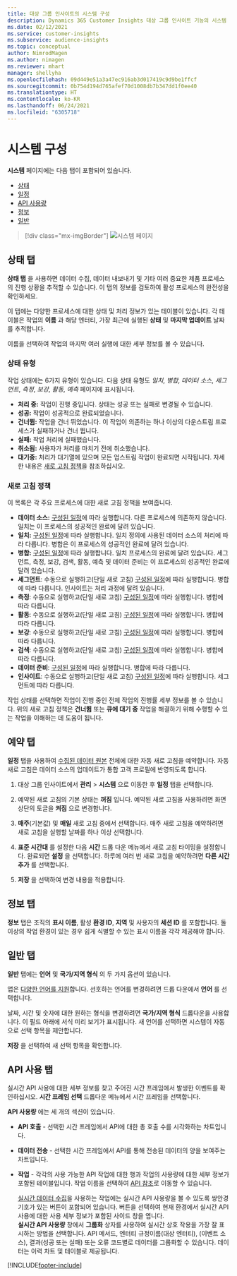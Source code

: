 ```yaml
---
title: 대상 그룹 인사이트의 시스템 구성
description: Dynamics 365 Customer Insights 대상 그룹 인사이트 기능의 시스템 설정에 대해 알아봅니다.
ms.date: 02/12/2021
ms.service: customer-insights
ms.subservice: audience-insights
ms.topic: conceptual
author: NimrodMagen
ms.author: nimagen
ms.reviewer: mhart
manager: shellyha
ms.openlocfilehash: 09d449e51a3a47ec916ab3d017419c9d9be1ffcf
ms.sourcegitcommit: 0b754d194d765afef70d1008db7b347dd1f0ee40
ms.translationtype: HT
ms.contentlocale: ko-KR
ms.lasthandoff: 06/24/2021
ms.locfileid: "6305718"
---
```

# <a name="system-configuration"></a>시스템 구성

**시스템** 페이지에는 다음 탭이 포함되어 있습니다.
- [상태](#status-tab)
- [일정](#schedule-tab)
- [API 사용량](#api-usage-tab)
- [정보](#about-tab)
- [일반](#general-tab)

> [!div class="mx-imgBorder"]
> ![시스템 페이지](media/system-tabs.png "시스템 페이지")

## <a name="status-tab"></a>상태 탭

**상태 탭** 을 사용하면 데이터 수집, 데이터 내보내기 및 기타 여러 중요한 제품 프로세스의 진행 상황을 추적할 수 있습니다. 이 탭의 정보를 검토하여 활성 프로세스의 완전성을 확인하세요.

이 탭에는 다양한 프로세스에 대한 상태 및 처리 정보가 있는 테이블이 있습니다. 각 테이블은 작업의 **이름** 과 해당 엔터티, 가장 최근에 실행된 **상태** 및 **마지막 업데이트** 날짜를 추적합니다.

이름을 선택하여 작업의 마지막 여러 실행에 대한 세부 정보를 볼 수 있습니다.

### <a name="status-types"></a>상태 유형

작업 상태에는 6가지 유형이 있습니다. 다음 상태 유형도 *일치*, *병합*, *데이터 소스*, *세그먼트*, *측정*, *보강*, *활동*, *예측* 페이지에 표시됩니다.

- **처리 중:** 작업이 진행 중입니다. 상태는 성공 또는 실패로 변경될 수 있습니다.
- **성공:** 작업이 성공적으로 완료되었습니다.
- **건너뜀:** 작업을 건너 뛰었습니다. 이 작업이 의존하는 하나 이상의 다운스트림 프로세스가 실패하거나 건너 뜁니다.
- **실패:** 작업 처리에 실패했습니다.
- **취소됨:** 사용자가 처리를 마치기 전에 취소했습니다.
- **대기중:** 처리가 대기열에 있으며 모든 업스트림 작업이 완료되면 시작됩니다. 자세한 내용은 [새로 고침 정책](#refresh-policies)을 참조하십시오.

### <a name="refresh-policies"></a>새로 고침 정책

이 목록은 각 주요 프로세스에 대한 새로 고침 정책을 보여줍니다.

- **데이터 소스:** [구성된 일정](#schedule-tab)에 따라 실행합니다. 다른 프로세스에 의존하지 않습니다. 일치는 이 프로세스의 성공적인 완료에 달려 있습니다.
- **일치:** [구성된 일정](#schedule-tab)에 따라 실행합니다. 일치 정의에 사용된 데이터 소스의 처리에 따라 다릅니다. 병합은 이 프로세스의 성공적인 완료에 달려 있습니다.
- **병합:** [구성된 일정](#schedule-tab)에 따라 실행합니다. 일치 프로세스의 완료에 달려 있습니다. 세그먼트, 측정, 보강, 검색, 활동, 예측 및 데이터 준비는 이 프로세스의 성공적인 완료에 달려 있습니다.
- **세그먼트**: 수동으로 실행하고(단일 새로 고침) [구성된 일정](#schedule-tab)에 따라 실행합니다. 병합에 따라 다릅니다. 인사이트는 처리 과정에 달려 있습니다.
- **측정**: 수동으로 실행하고(단일 새로 고침) [구성된 일정](#schedule-tab)에 따라 실행합니다. 병합에 따라 다릅니다.
- **활동**: 수동으로 실행하고(단일 새로 고침) [구성된 일정](#schedule-tab)에 따라 실행합니다. 병합에 따라 다릅니다.
- **보강**: 수동으로 실행하고(단일 새로 고침) [구성된 일정](#schedule-tab)에 따라 실행합니다. 병합에 따라 다릅니다.
- **검색**: 수동으로 실행하고(단일 새로 고침) [구성된 일정](#schedule-tab)에 따라 실행합니다. 병합에 따라 다릅니다.
- **데이터 준비**: [구성된 일정](#schedule-tab)에 따라 실행합니다. 병합에 따라 다릅니다.
- **인사이트**: 수동으로 실행하고(단일 새로 고침) [구성된 일정](#schedule-tab)에 따라 실행합니다. 세그먼트에 따라 다릅니다.

작업 상태를 선택하면 작업이 진행 중인 전체 작업의 진행률 세부 정보를 볼 수 있습니다. 위의 새로 고침 정책은 **건너뜀** 또는 **큐에 대기 중** 작업을 해결하기 위해 수행할 수 있는 작업을 이해하는 데 도움이 됩니다.

## <a name="schedule-tab"></a>예약 탭

**일정** 탭을 사용하여 [수집된 데이터 원본](data-sources.md) 전체에 대한 자동 새로 고침을 예약합니다. 자동 새로 고침은 데이터 소스의 업데이트가 통합 고객 프로필에 반영되도록 합니다.

1. 대상 그룹 인사이트에서 **관리** > **시스템** 으로 이동한 후 **일정** 탭을 선택합니다.

2. 예약된 새로 고침의 기본 상태는 **꺼짐** 입니다. 예약된 새로 고침을 사용하려면 화면 상단의 토글을 **켜짐** 으로 변경합니다.

3. **매주**(기본값) 및 **매일** 새로 고침 중에서 선택합니다. 매주 새로 고침을 예약하려면 새로 고침을 실행할 날짜를 하나 이상 선택합니다.

4. **표준 시간대** 를 설정한 다음 **시간** 드롭 다운 메뉴에서 새로 고침 타이밍을 설정합니다. 완료되면 **설정** 을 선택합니다. 하루에 여러 번 새로 고침을 예약하려면 **다른 시간 추가** 를 선택합니다.

5. **저장** 을 선택하여 변경 내용을 적용합니다.

## <a name="about-tab"></a>정보 탭

**정보** 탭은 조직의 **표시 이름**, 활성 **환경 ID**, **지역** 및 사용자의 **세션 ID** 를 포함합니다. 둘 이상의 작업 환경이 있는 경우 쉽게 식별할 수 있는 표시 이름을 각각 제공해야 합니다.

## <a name="general-tab"></a>일반 탭

**일반** 탭에는 **언어** 및 **국가/지역 형식** 의 두 가지 옵션이 있습니다.

앱은 [다양한 언어를 지원](supported-languages.md)합니다. 선호하는 언어를 변경하려면 드롭 다운에서 **언어** 를 선택합니다.

날짜, 시간 및 숫자에 대한 원하는 형식을 변경하려면 **국가/지역 형식** 드롭다운을 사용합니다. 이 필드 아래에 서식 미리 보기가 표시됩니다. 새 언어를 선택하면 시스템이 자동으로 선택 항목을 제안합니다.

**저장** 을 선택하여 새 선택 항목을 확인합니다.

## <a name="api-usage-tab"></a>API 사용 탭

실시간 API 사용에 대한 세부 정보를 찾고 주어진 시간 프레임에서 발생한 이벤트를 확인하십시오. **시간 프레임 선택** 드롭다운 메뉴에서 시간 프레임을 선택합니다. 

**API 사용량** 에는 세 개의 섹션이 있습니다. 
- **API 호출** - 선택한 시간 프레임에서 API에 대한 총 호출 수를 시각화하는 차트입니다.

- **데이터 전송** - 선택한 시간 프레임에서 API를 통해 전송된 데이터의 양을 보여주는 차트입니다.

-  **작업** - 각각의 사용 가능한 API 작업에 대한 행과 작업의 사용량에 대한 세부 정보가 포함된 테이블입니다. 작업 이름을 선택하여 [API 참조](https://developer.ci.ai.dynamics.com/api-details#api=CustomerInsights&operation=Get-all-instances)로 이동할 수 있습니다.

   [실시간 데이터 수집](real-time-data-ingestion.md)을 사용하는 작업에는 실시간 API 사용량을 볼 수 있도록 쌍안경 기호가 있는 버튼이 포함되어 있습니다. 버튼을 선택하여 현재 환경에서 실시간 API 사용에 대한 사용 세부 정보가 포함된 사이드 창을 엽니다.   
   **실시간 API 사용량** 창에서 **그룹화** 상자를 사용하여 실시간 상호 작용을 가장 잘 표시하는 방법을 선택합니다. API 메서드, 엔터티 규정이름(대상 엔터티), (이벤트 소스), 결과(성공 또는 실패) 또는 오류 코드별로 데이터를 그룹화할 수 있습니다. 데이터는 이력 차트 및 테이블로 제공됩니다.


[!INCLUDE[footer-include](../includes/footer-banner.md)]
